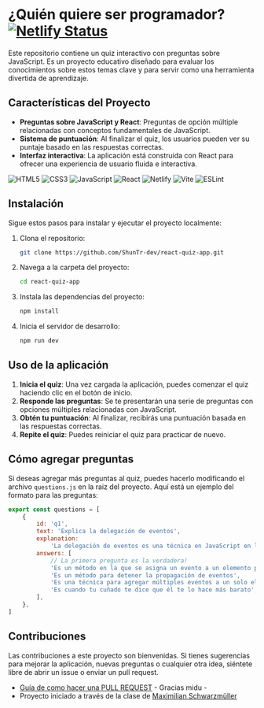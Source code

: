 # ¿Quién quiere ser programador? [![Netlify Status](https://api.netlify.com/api/v1/badges/63c83f7c-efdb-4725-ad69-806cbf7e175a/deploy-status)](https://app.netlify.com/sites/react-and-js-quiz/deploys)

Este repositorio contiene un quiz interactivo con preguntas sobre JavaScript. Es un proyecto educativo diseñado para evaluar los conocimientos sobre estos temas clave y para servir como una herramienta divertida de aprendizaje.

## Características del Proyecto

-   **Preguntas sobre JavaScript y React**: Preguntas de opción múltiple relacionadas con conceptos fundamentales de JavaScript.
-   **Sistema de puntuación**: Al finalizar el quiz, los usuarios pueden ver su puntaje basado en las respuestas correctas.
-   **Interfaz interactiva**: La aplicación está construida con React para ofrecer una experiencia de usuario fluida e interactiva.

![HTML5](https://img.shields.io/badge/html5-%23E34F26.svg?style=for-the-badge&logo=html5&logoColor=white)
![CSS3](https://img.shields.io/badge/css3-%231572B6.svg?style=for-the-badge&logo=css3&logoColor=white)
![JavaScript](https://img.shields.io/badge/-JavaScript-F7DF1E?logo=javascript&logoColor=white&style=for-the-badge)
![React](https://img.shields.io/badge/-React-61DAFB?logo=react&logoColor=white&style=for-the-badge)
![Netlify](https://img.shields.io/badge/netlify-%23000000.svg?style=for-the-badge&logo=netlify&logoColor=#00C7B7)
![Vite](https://img.shields.io/badge/vite-%23646CFF.svg?style=for-the-badge&logo=vite&logoColor=white)
![ESLint](https://img.shields.io/badge/ESLint-4B3263?style=for-the-badge&logo=eslint&logoColor=white)

## Instalación

Sigue estos pasos para instalar y ejecutar el proyecto localmente:

1. Clona el repositorio:

    ```bash
    git clone https://github.com/ShunTr-dev/react-quiz-app.git
    ```

2. Navega a la carpeta del proyecto:

    ```bash
    cd react-quiz-app
    ```

3. Instala las dependencias del proyecto:

    ```bash
    npm install
    ```

4. Inicia el servidor de desarrollo:

    ```bash
    npm run dev
    ```

## Uso de la aplicación

1. **Inicia el quiz**: Una vez cargada la aplicación, puedes comenzar el quiz haciendo clic en el botón de inicio.
2. **Responde las preguntas**: Se te presentarán una serie de preguntas con opciones múltiples relacionadas con JavaScript.
3. **Obtén tu puntuación**: Al finalizar, recibirás una puntuación basada en las respuestas correctas.
4. **Repite el quiz**: Puedes reiniciar el quiz para practicar de nuevo.

## Cómo agregar preguntas

Si deseas agregar más preguntas al quiz, puedes hacerlo modificando el archivo `questions.js` en la raiz del proyecto. Aquí está un ejemplo del formato para las preguntas:

```javascript
export const questions = [
    {
        id: 'q1',
        text: 'Explica la delegación de eventos',
        explanation:
            'La delegación de eventos es una técnica en JavaScript en la que asignas un evento a un elemento padre en lugar de asignarlo a cada uno de los elementos hijos individuales. Esto funciona debido a la propagación de eventos (event bubbling). En lugar de agregar un manejador de eventos a cada elemento hijo, se asigna a un ancestro común. El evento se propaga desde el elemento hijo al padre y se puede detectar cuál fue el origen del evento usando event.target',
        answers: [
            // La primera pregunta es la verdadera!
            'Es un método en la que se asigna un evento a un elemento padre en lugar de a cada uno de los hijos individuales',
            'Es un método para detener la propagación de eventos',
            'Es una técnica para agregar múltiples eventos a un solo elemento hijo',
            'Es cuando tu cuñado te dice que él te lo hace más barato',
        ],
    },
]
```

## Contribuciones

Las contribuciones a este proyecto son bienvenidas. Si tienes sugerencias para mejorar la aplicación, nuevas preguntas o cualquier otra idea, siéntete libre de abrir un issue o enviar un pull request.

-   [Guía de como hacer una PULL REQUEST](https://www.youtube.com/watch?v=BPns9r76vSI) - Gracias midu -
-   Proyecto iniciado a través de la clase de [Maximilian Schwarzmüller](https://www.udemy.com/course/react-the-complete-guide-incl-redux)
